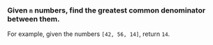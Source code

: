 ### Given `n` numbers, find the greatest common denominator between them.

For example, given the numbers `[42, 56, 14]`, return `14`.